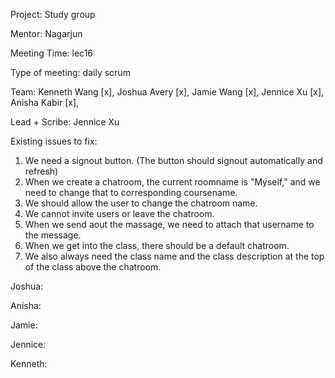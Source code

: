 Project: Study group

Mentor: Nagarjun

Meeting Time: lec16

Type of meeting: daily scrum

Team: Kenneth Wang [x], Joshua Avery [x], Jamie Wang [x], Jennice Xu [x], Anisha Kabir [x],

Lead + Scribe: Jennice Xu

Existing issues to fix:
1. We need a signout button. (The button should signout automatically and refresh)
2. When we create a chatroom, the current roomname is "Myself," and we need to change that to corresponding coursename.
3. We should allow the user to change the chatroom name.
4. We cannot invite users or leave the chatroom.
5. When we send aout the massage, we need to attach that username to the message.
6. When we get into the class, there should be a default chatroom.
7. We also always need the class name and the class description at the top of the class above the chatroom.

Joshua: 

Anisha: 

Jamie: 

Jennice: 

Kenneth: 

